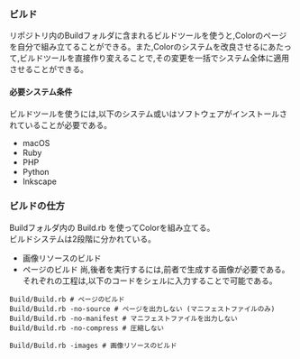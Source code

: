 ### ビルド

リポジトリ内のBuildフォルダに含まれるビルドツールを使うと,Colorのページを自分で組み立てることができる。また,Colorのシステムを改良させるにあたって,ビルドツールを直接作り変えることで,その変更を一括でシステム全体に適用させることができる。

#### 必要システム条件
ビルドツールを使うには,以下のシステム或いはソフトウェアがインストールされていることが必要である。

* macOS
* Ruby
* PHP
* Python
* Inkscape

### ビルドの仕方
Buildフォルダ内の Build.rb を使ってColorを組み立てる。  
ビルドシステムは2段階に分かれている。
* 画像リソースのビルド
* ページのビルド
尚,後者を実行するには,前者で生成する画像が必要である。  
それぞれの工程は,以下のコードをシェルに入力することで可能である。
```Shell
Build/Build.rb # ページのビルド
Build/Build.rb -no-source # ページを出力しない (マニフェストファイルのみ)
Build/Build.rb -no-manifest # マニフェストファイルを出力しない
Build/Build.rb -no-compress # 圧縮しない

Build/Build.rb -images # 画像リソースのビルド
```
